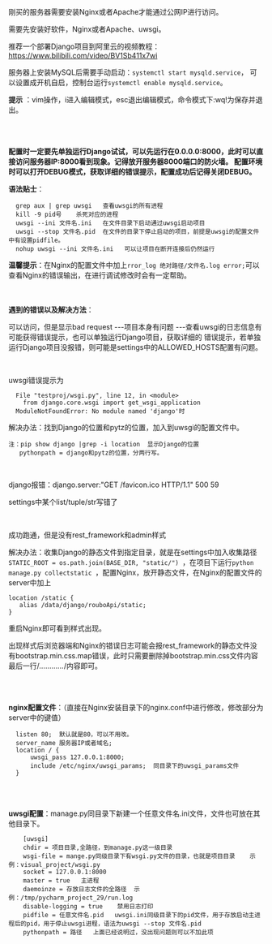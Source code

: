 刚买的服务器需要安装Nginx或者Apache才能通过公网IP进行访问。

需要先安装好软件，Nginx或者Apache、uwsgi。

推荐一个部署Django项目到阿里云的视频教程：https://www.bilibili.com/video/BV1Sb411x7wi


服务器上安装MySQL后需要手动启动：```systemctl start mysqld.service```，
可以设置成开机自启，控制台运行```systemctl enable mysqld.service```。

**提示** ：vim操作，i进入编辑模式，esc退出编辑模式，命令模式下:wq!为保存并退出。

<br><br>


**配置时一定要先单独运行Django试试，可以先运行在0.0.0.0:8000，此时可以直接访问服务器IP:8000看到现象。记得放开服务器8000端口的防火墙。
配置环境时可以打开DEBUG模式，获取详细的错误提示，配置成功后记得关闭DEBUG。**


**语法贴士**：
```
  grep aux | grep uwsgi   查看uwsgi的所有进程
  kill -9 pid号    杀死对应的进程
  uwsgi --ini 文件名.ini   在文件目录下启动通过uwsgi启动项目
  uwsgi --stop 文件名.pid  在文件的目录下停止启动的项目，前提是uwsgi的配置文件中有设置pidfile。
  nohup uwsgi --ini 文件名.ini   可以让项目在断开连接后仍然运行
```

**温馨提示**：在Nginx的配置文件中加上```rror_log 绝对路径/文件名.log error;```可以查看Nginx的错误输出，在进行调试修改时会有一定帮助。

<br><br>
**遇到的错误以及解决方法**：

  可以访问，但是显示bad request ---项目本身有问题  ---查看uwsgi的日志信息有可能获得错误提示，也可以单独运行Django项目，获取详细的
  错误提示，若单独运行Django项目没报错，则可能是settings中的ALLOWED_HOSTS配置有问题。
  
  <br>
  
  uwsgi错误提示为
  ```
    File "testproj/wsgi.py", line 12, in <module>
      from django.core.wsgi import get_wsgi_application
    ModuleNotFoundError: No module named 'django'时
  ```
  
   解决办法：找到Django的位置和pytz的位置，加入到uwsgi的配置文件中。
   ```
   注：pip show django |grep -i location  显示Django的位置
      pythonpath = django和pytz的位置，分两行写。
   ```
   
   <br>
   
   django报错：django.server:"GET /favicon.ico HTTP/1.1" 500 59
   
   settings中某个list/tuple/str写错了
   
   <br>
   
   成功跑通，但是没有rest_framework和admin样式
   
   解决办法：收集Django的静态文件到指定目录，就是在settings中加入收集路径```STATIC_ROOT = os.path.join(BASE_DIR, "static/") ```，在项目下运行```python manage.py collectstatic ```，配置Nginx，放开静态文件，在Nginx的配置文件的server中加上
   ```
   location /static {        
      alias /data/django/rouboApi/static; 
   }
   ```
   重启Nginx即可看到样式出现。
   
   出现样式后浏览器端和Nginx的错误日志可能会报rest_framework的静态文件没有bootstrap.min.css.map错误，此时只需要删除掉bootstrap.min.css文件内容最后一行/*…………*/内容即可。
   
   <br><br>
   
   
      
   
**nginx配置文件**：（直接在Nginx安装目录下的nginx.conf中进行修改，修改部分为server中的键值）
```
  listen 80;  默认就是80，可以不用改。
  server_name 服务器IP或者域名;
  location / {
      uwsgi_pass 127.0.0.1:8000;
      include /etc/nginx/uwsgi_params;  同目录下的uwsgi_params文件
  }
  ```
  <br><br>

      
**uwsgi配置**：manage.py同目录下新建一个任意文件名.ini文件，文件也可放在其他目录下。
```
    [uwsgi]
    chdir = 项目目录,全路径，到manage.py这一级目录
    wsgi-file = mange.py同级目录下有wsgi.py文件的目录，也就是项目目录    示例：visual_project/wsgi.py
    socket = 127.0.0.1:8000
    master = true   主进程
    daemoinze = 存放日志文件的全路径  示例：/tmp/pycharm_project_29/run.log
    disable-logging = true    禁用日志打印
    pidfile = 任意文件名.pid   uwsgi.ini同级目录下的pid文件，用于存放启动主进程后的pid，用于停止uwsgi进程，语法为uwsgi --stop 文件名.pid
    pythonpath = 路径   上面已经说明过，没出现问题则可以不加此项
```
      
